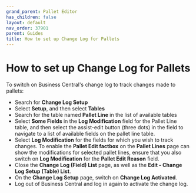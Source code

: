```yaml
---
grand_parent: Pallet Editor
has_children: false
layout: default
nav_order: 37901
parent: Guides
title: How to set up Change Log for Pallets
---
```


# How to set up Change Log for Pallets

To switch on Business Central's change log to track changes made to pallets:

* Search for **Change Log Setup**
* Select **Setup**, and then select **Tables**
* Search for the table named **Pallet Line** in the list of available tables
* Select **Some Fields** in the **Log Modification** field for the Pallet Line table, and then select the assist-edit button (three dots) in the field to navigate to a list of available fields on the pallet line table.
* Select **Log Modification** for the fields for which you wish to track changes. To enable the **Pallet Edit factbox** on the **Pallet Lines** page can show the modifications for selected pallet lines, ensure that you also switch on **Log Modification** for the **Pallet Edit Reason** field.
* Close the **Change Log (Field) List** page, as well as the **Edit - Change Log Setup (Table) List**.
* On the **Change Log Setup** page, switch on **Change Log Activated**.
* Log out of Business Central and log in again to activate the change log.
